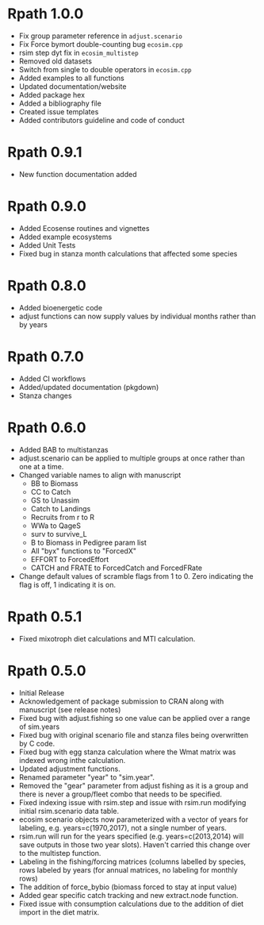 # Rpath 1.0.0

- Fix group parameter reference in `adjust.scenario`
- Fix Force bymort double-counting bug `ecosim.cpp`
- rsim step dyt fix in `ecosim_multistep`
- Removed old datasets
- Switch from single to double operators in `ecosim.cpp`
- Added examples to all functions
- Updated documentation/website
- Added package hex
- Added a bibliography file
- Created issue templates
- Added contributors guideline and code of conduct

# Rpath 0.9.1

- New function documentation added

# Rpath 0.9.0

- Added Ecosense routines and vignettes
- Added example ecosystems
- Added Unit Tests
- Fixed bug in stanza month calculations that affected some species

# Rpath 0.8.0

- Added bioenergetic code
- adjust functions can now supply values by individual months rather than by years

# Rpath 0.7.0

- Added CI workflows
- Added/updated documentation (pkgdown)
- Stanza changes

# Rpath 0.6.0

- Added BAB to multistanzas
- adjust.scenario can be applied to multiple groups at once rather than one at a time.
- Changed variable names to align with manuscript
  - BB to Biomass
  - CC to Catch
  - GS to Unassim
  - Catch to Landings
  - Recruits from r to R
  - WWa to QageS
  - surv to survive_L
  - B to Biomass in Pedigree param list
  - All "byx" functions to "ForcedX"
  - EFFORT to ForcedEffort
  - CATCH and FRATE to ForcedCatch and ForcedFRate
- Change default values of scramble flags from 1 to 0. Zero indicating the flag is off, 1 indicating it is on.

# Rpath 0.5.1

- Fixed mixotroph diet calculations and MTI calculation.

# Rpath 0.5.0

- Initial Release
- Acknowledgement of package submission to CRAN along with manuscript (see release notes)
- Fixed bug with adjust.fishing so one value can be applied over a range of sim.years
- Fixed bug with original scenario file and stanza files being overwritten by C code.
- Fixed bug with egg stanza calculation where the Wmat matrix was indexed wrong inthe calculation.
- Updated adjustment functions.
- Renamed parameter "year" to "sim.year".
- Removed the "gear" parameter from adjust fishing as it is a group and there is never a group/fleet combo that needs to be specified.
- Fixed indexing issue with rsim.step and issue with rsim.run modifying initial rsim.scenario data table.
- ecosim scenario objects now parameterized with a vector of years for labeling, e.g. years=c(1970,2017), not a single number of years.
- rsim.run will run for the years specified (e.g. years=c(2013,2014) will save outputs in those two year slots). Haven't carried this change over to the multistep function.
- Labeling in the fishing/forcing matrices (columns labelled by species, rows labeled by years (for annual matrices, no labeling for monthly rows)
- The addition of force_bybio (biomass forced to stay at input value)
- Added gear specific catch tracking and new extract.node function.
- Fixed issue with consumption calculations due to the addition of diet import in the diet matrix.

